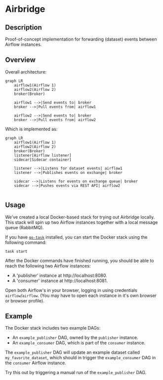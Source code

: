 # Airbridge

## Description

Proof-of-concept implementation for forwarding (dataset) events between Airflow instances.

## Overview

Overall architecture:

```mermaid
graph LR
	airflow1(Airflow 1)
	airflow2(Airflow 2)
	broker(Broker)

	airflow1 -->|Send events to| broker
	broker -->|Pull events from| airflow1

	airflow2 -->|Send events to| broker
	broker -->|Pull events from| airflow2
```

Which is implemented as:

```mermaid
graph LR
	airflow1(Airflow 1)
	airflow2(Airflow 2)
	broker(Broker)
	listener[Airflow listener]
	sidecar[Sidecar container]

	listener -->|Listens for dataset events| airflow1
	listener -->|Publishes events on exchange| broker

	sidecar -->|Listens for events on exchange queue| broker
	sidecar -->|Pushes events via REST API| airflow2


```

## Usage

We've created a local Docker-based stack for trying out Airbridge locally. This stack will spin up two Airflow instances together with a local message queue (RabbitMQ).

If you have [`go-task`](https://taskfile.dev/) installed, you can start the Docker stack using the following command:

```
task start
```

After the Docker commands have finished running, you should be able to reach the following two Airflow instances:

* A 'publisher' instance at http://localhost:8080.
* A 'consumer' instance at http://localhost:8081.

Open both Airflow's in your browser, logging in using credentials `airflow`/`airflow`. (You may have to open each instance in it's own browser or browser profile).

## Example

The Docker stack includes two example DAGs:

* An `example_publisher` DAG, owned by the `publisher` instance.
* An `example_consumer` DAG, which is part of the `consumer` instance.

The `example_publisher` DAG will update an example dataset called `my_favorite_dataset`, which should in trigger the `example_consumer` DAG in the `consumer` Airflow instance.

Try this out by triggering a manual run of the `example_publisher` DAG.
